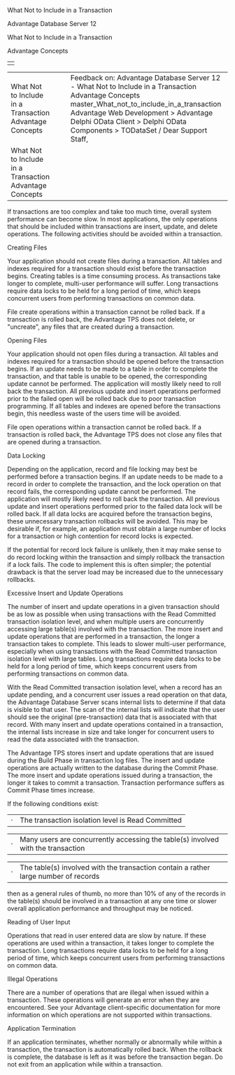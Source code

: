 What Not to Include in a Transaction




Advantage Database Server 12  

What Not to Include in a Transaction

Advantage Concepts

|  |
| --- |
|  |

|  |  |  |  |  |
| --- | --- | --- | --- | --- |
| What Not to Include in a Transaction  Advantage Concepts |  |  | Feedback on: Advantage Database Server 12 - What Not to Include in a Transaction Advantage Concepts master\_What\_not\_to\_include\_in\_a\_transaction Advantage Web Development > Advantage Delphi OData Client > Delphi OData Components > TODataSet / Dear Support Staff, |  |
| What Not to Include in a Transaction  Advantage Concepts |  |  |  |  |

If transactions are too complex and take too much time, overall system performance can become slow. In most applications, the only operations that should be included within transactions are insert, update, and delete operations. The following activities should be avoided within a transaction.

Creating Files

Your application should not create files during a transaction. All tables and indexes required for a transaction should exist before the transaction begins. Creating tables is a time consuming process. As transactions take longer to complete, multi-user performance will suffer. Long transactions require data locks to be held for a long period of time, which keeps concurrent users from performing transactions on common data.

File create operations within a transaction cannot be rolled back. If a transaction is rolled back, the Advantage TPS does not delete, or "uncreate", any files that are created during a transaction.

Opening Files

Your application should not open files during a transaction. All tables and indexes required for a transaction should be opened before the transaction begins. If an update needs to be made to a table in order to complete the transaction, and that table is unable to be opened, the corresponding update cannot be performed. The application will mostly likely need to roll back the transaction. All previous update and insert operations performed prior to the failed open will be rolled back due to poor transaction programming. If all tables and indexes are opened before the transactions begin, this needless waste of the users time will be avoided.

File open operations within a transaction cannot be rolled back. If a transaction is rolled back, the Advantage TPS does not close any files that are opened during a transaction.

Data Locking

Depending on the application, record and file locking may best be performed before a transaction begins. If an update needs to be made to a record in order to complete the transaction, and the lock operation on that record fails, the corresponding update cannot be performed. The application will mostly likely need to roll back the transaction. All previous update and insert operations performed prior to the failed data lock will be rolled back. If all data locks are acquired before the transaction begins, these unnecessary transaction rollbacks will be avoided. This may be desirable if, for example, an application must obtain a large number of locks for a transaction or high contention for record locks is expected.

If the potential for record lock failure is unlikely, then it may make sense to do record locking within the transaction and simply rollback the transaction if a lock fails. The code to implement this is often simpler; the potential drawback is that the server load may be increased due to the unnecessary rollbacks.

Excessive Insert and Update Operations

The number of insert and update operations in a given transaction should be as low as possible when using transactions with the Read Committed transaction isolation level, and when multiple users are concurrently accessing large table(s) involved with the transaction. The more insert and update operations that are performed in a transaction, the longer a transaction takes to complete. This leads to slower multi-user performance, especially when using transactions with the Read Committed transaction isolation level with large tables. Long transactions require data locks to be held for a long period of time, which keeps concurrent users from performing transactions on common data.

With the Read Committed transaction isolation level, when a record has an update pending, and a concurrent user issues a read operation on that data, the Advantage Database Server scans internal lists to determine if that data is visible to that user. The scan of the internal lists will indicate that the user should see the original (pre-transaction) data that is associated with that record. With many insert and update operations contained in a transaction, the internal lists increase in size and take longer for concurrent users to read the data associated with the transaction.

The Advantage TPS stores insert and update operations that are issued during the Build Phase in transaction log files. The insert and update operations are actually written to the database during the Commit Phase. The more insert and update operations issued during a transaction, the longer it takes to commit a transaction. Transaction performance suffers as Commit Phase times increase.

If the following conditions exist:

|  |  |
| --- | --- |
| · | The transaction isolation level is Read Committed |

|  |  |
| --- | --- |
| · | Many users are concurrently accessing the table(s) involved with the transaction |

|  |  |
| --- | --- |
| · | The table(s) involved with the transaction contain a rather large number of records |

then as a general rules of thumb, no more than 10% of any of the records in the table(s) should be involved in a transaction at any one time or slower overall application performance and throughput may be noticed.

Reading of User Input

Operations that read in user entered data are slow by nature. If these operations are used within a transaction, it takes longer to complete the transaction. Long transactions require data locks to be held for a long period of time, which keeps concurrent users from performing transactions on common data.

Illegal Operations

There are a number of operations that are illegal when issued within a transaction. These operations will generate an error when they are encountered. See your Advantage client-specific documentation for more information on which operations are not supported within transactions.

Application Termination

If an application terminates, whether normally or abnormally while within a transaction, the transaction is automatically rolled back. When the rollback is complete, the database is left as it was before the transaction began. Do not exit from an application while within a transaction.
